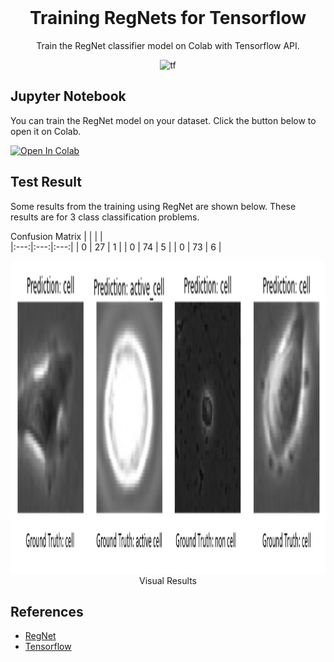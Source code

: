 <br />
<p align="center">
  
  <h1 align="center">Training RegNets for Tensorflow</h1>

  <p align="center">
    Train the RegNet classifier model on Colab with Tensorflow API.
    <br />
  </p>
</p>

<p align="center">
    <img alt="tf" src="https://img.shields.io/badge/TensorFlow-%23FF6F00.svg?style=for-the-badge&logo=TensorFlow&logoColor=white"/>
    <br/>
  </p>
</p>


<!-- ABOUT THE PROJECT -->
## Jupyter Notebook
You can train the RegNet model on your dataset. Click the button below to open it on Colab.

[![Open In Colab](https://colab.research.google.com/assets/colab-badge.svg)](https://githubtocolab.com/mberkay0/cell-segmentation-with-machine-learning/blob/main/CellSegmentation.ipynb)


<!-- RESULTS -->
## Test Result

Some results from the training using RegNet are shown below. These results are for 3 class classification problems.

Confusion Matrix
|  |  | |  
|:---:|:---:|:---:|
| 0 | 27 | 1 | 
| 0 | 74 | 5 |
| 0 | 73 | 6 | 



<p align="center">
    <img src="/images/result.png" alt="example-result" width="600" height="500"/>
    <br>Visual Results<br/>
  </p>
</p>



## References

* [RegNet](https://arxiv.org/pdf/2101.00590.pdf)
* [Tensorflow](https://www.tensorflow.org/)

